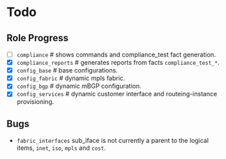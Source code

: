 # Todo
## Role Progress
- [ ] `compliance`               # shows commands and compliance_test fact generation.
- [x] `compliance_reports`       # generates reports from facts `compliance_test_*`.
- [x] `config_base`              # base configurations.
- [x] `config_fabric`            # dynamic mpls fabric.
- [x] `config_bgp`               # dynamic mBGP configuration.
- [x] `config_services`          # dynamic customer interface and routeing-instance provisioning.

## Bugs
* `fabric_interfaces` sub_iface is not currently a parent to the logical items, `inet`, `iso`, `mpls` and `cost`.
